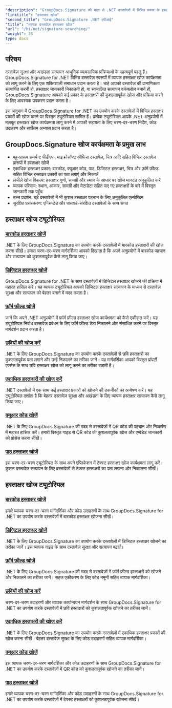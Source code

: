 ```yaml
---
"description": "GroupDocs.Signature की मदद से .NET दस्तावेज़ों में विभिन्न प्रकार के हस्ताक्षर खोजना सीखें। बारकोड, डिजिटल, टेक्स्ट, QR कोड, छवि और फ़ॉर्म फ़ील्ड हस्ताक्षर खोज के लिए व्यापक ट्यूटोरियल।"
"linktitle": "हस्ताक्षर खोज"
"second_title": "GroupDocs.Signature .NET एपीआई"
"title": "व्यापक दस्तावेज़ हस्ताक्षर खोज"
"url": "/hi/net/signature-searching/"
"weight": 23
type: docs
---
```

## परिचय

दस्तावेज़ सुरक्षा और अखंडता सत्यापन आधुनिक व्यावसायिक प्रक्रियाओं के महत्वपूर्ण पहलू हैं। GroupDocs.Signature for .NET विभिन्न दस्तावेज़ स्वरूपों में व्यापक हस्ताक्षर खोज कार्यक्षमता को लागू करने के लिए एक शक्तिशाली समाधान प्रदान करता है। चाहे आपको दस्तावेज़ की प्रामाणिकता सत्यापित करनी हो, हस्ताक्षर जानकारी निकालनी हो, या स्वचालित सत्यापन वर्कफ़्लोज़ बनाने हों, GroupDocs.Signature आपको कई प्रकार के हस्ताक्षरों की कुशलतापूर्वक खोज और प्रक्रिया करने के लिए आवश्यक उपकरण प्रदान करता है।

इस अनुभाग में GroupDocs.Signature for .NET का उपयोग करके दस्तावेज़ों में विभिन्न हस्ताक्षर प्रकारों की खोज करने पर विस्तृत ट्यूटोरियल शामिल हैं। प्रत्येक ट्यूटोरियल आपके .NET अनुप्रयोगों में मज़बूत हस्ताक्षर खोज कार्यक्षमता लागू करने में आपकी सहायता के लिए चरण-दर-चरण निर्देश, कोड उदाहरण और सर्वोत्तम अभ्यास प्रदान करता है।

## GroupDocs.Signature खोज कार्यक्षमता के प्रमुख लाभ

- बहु-प्रारूप समर्थन: पीडीएफ, माइक्रोसॉफ्ट ऑफिस दस्तावेज़, चित्र आदि सहित विभिन्न दस्तावेज़ प्रारूपों में हस्ताक्षर खोजें
- एकाधिक हस्ताक्षर प्रकार: बारकोड, क्यूआर कोड, पाठ, डिजिटल हस्ताक्षर, चित्र और फ़ॉर्म फ़ील्ड सहित विभिन्न हस्ताक्षर प्रकारों का पता लगाएं और निकालें
- लचीले खोज विकल्प: हस्ताक्षर गुणों, सामग्री और स्थान के आधार पर खोज मानदंड अनुकूलित करें
- व्यापक परिणाम: स्थान, आकार, सामग्री और मेटाडेटा सहित पाए गए हस्ताक्षरों के बारे में विस्तृत जानकारी तक पहुँच
- उच्च प्रदर्शन: बड़े दस्तावेज़ों में भी कुशल हस्ताक्षर पहचान के लिए अनुकूलित एल्गोरिदम
- सुरक्षित प्रसंस्करण: एन्क्रिप्टेड और पासवर्ड-संरक्षित दस्तावेज़ों के साथ संगत

## हस्ताक्षर खोज ट्यूटोरियल

### [बारकोड हस्ताक्षर खोजें](./search-for-barcode/)
.NET के लिए GroupDocs.Signature का उपयोग करके दस्तावेज़ों में बारकोड हस्ताक्षरों की खोज करना सीखें। हमारा चरण-दर-चरण मार्गदर्शिका आपको दिखाता है कि अपने अनुप्रयोगों में बारकोड पहचान और सत्यापन को कुशलतापूर्वक कैसे लागू किया जाए।

### [डिजिटल हस्ताक्षर खोजें](./search-for-digital-signatures/)
GroupDocs.Signature for .NET के साथ दस्तावेज़ों में डिजिटल हस्ताक्षर खोजने की प्रक्रिया में महारत हासिल करें। यह व्यापक ट्यूटोरियल आपको डिजिटल हस्ताक्षर सत्यापन के माध्यम से दस्तावेज़ सुरक्षा और सत्यापन को बेहतर बनाने में मदद करता है।

### [फ़ॉर्म फ़ील्ड खोजें](./search-for-form-fields/)
जानें कि अपने .NET अनुप्रयोगों में फ़ॉर्म फ़ील्ड हस्ताक्षर खोज कार्यक्षमता को कैसे एकीकृत करें। यह ट्यूटोरियल निर्बाध दस्तावेज़ प्रबंधन के लिए फ़ॉर्म फ़ील्ड डेटा निकालने और संसाधित करने पर विस्तृत मार्गदर्शन प्रदान करता है।

### [छवियों की खोज करें](./search-for-images/)
.NET के लिए GroupDocs.Signature का उपयोग करके दस्तावेज़ों से छवि हस्ताक्षरों का कुशलतापूर्वक पता लगाने और उन्हें निकालने का तरीका जानें। यह मार्गदर्शिका आपको विस्तृत प्रॉपर्टी एक्सेस के साथ छवि हस्ताक्षर खोज को लागू करने का तरीका बताती है।

### [एकाधिक हस्ताक्षरों की खोज करें](./search-for-multiple-signatures/)
.NET दस्तावेज़ों में एक साथ कई हस्ताक्षर प्रकारों को खोजने की तकनीकों का अन्वेषण करें। यह ट्यूटोरियल दर्शाता है कि बेहतर दस्तावेज़ सुरक्षा और अखंडता के लिए व्यापक हस्ताक्षर सत्यापन कैसे लागू किया जाए।

### [क्यूआर कोड खोजें](./search-for-qr-codes/)
.NET के लिए GroupDocs.Signature की मदद से दस्तावेज़ों में QR कोड की पहचान और निष्कर्षण में महारत हासिल करें। हमारी विस्तृत गाइड से QR कोड की कुशलतापूर्वक खोज और एम्बेडेड जानकारी को प्रोसेस करना सीखें।

### [पाठ हस्ताक्षर खोजें](./search-for-text-signatures/)
इस चरण-दर-चरण ट्यूटोरियल के साथ अपने एप्लिकेशन में टेक्स्ट हस्ताक्षर खोज कार्यक्षमता लागू करें। कुशल दस्तावेज़ सत्यापन के लिए दस्तावेज़ों से टेक्स्ट हस्ताक्षरों का पता लगाना और निकालना सीखें।

## हस्ताक्षर खोज ट्यूटोरियल
### [बारकोड हस्ताक्षर खोजें](./search-for-barcode/)
हमारे व्यापक चरण-दर-चरण मार्गदर्शिका और कोड उदाहरणों के साथ GroupDocs.Signature for .NET का उपयोग करके दस्तावेज़ों में बारकोड हस्ताक्षर खोजना सीखें।

### [डिजिटल हस्ताक्षर खोजें](./search-for-digital-signatures/)
.NET के लिए GroupDocs.Signature का उपयोग करके दस्तावेज़ों में डिजिटल हस्ताक्षर खोजने का तरीका जानें। इस व्यापक गाइड के साथ दस्तावेज़ सुरक्षा और सत्यापन बढ़ाएँ।

### [फ़ॉर्म फ़ील्ड खोजें](./search-for-form-fields/)
.NET के लिए GroupDocs.Signature की मदद से दस्तावेज़ों में फ़ॉर्म फ़ील्ड हस्ताक्षरों को खोजने और निकालने का तरीका जानें। सहज एकीकरण के लिए कोड नमूनों सहित व्यापक मार्गदर्शिका।

### [छवियों की खोज करें](./search-for-images/)
चरण-दर-चरण उदाहरणों और व्यापक कार्यान्वयन मार्गदर्शन के साथ GroupDocs.Signature for .NET का उपयोग करके दस्तावेज़ों में छवि हस्ताक्षरों को कुशलतापूर्वक खोजने का तरीका जानें।

### [एकाधिक हस्ताक्षरों की खोज करें](./search-for-multiple-signatures/)
.NET के लिए GroupDocs.Signature का उपयोग करके दस्तावेज़ों में एकाधिक हस्ताक्षर प्रकारों की खोज करना सीखें। बेहतर दस्तावेज़ सुरक्षा के लिए कोड उदाहरणों सहित व्यापक मार्गदर्शिका।

### [क्यूआर कोड खोजें](./search-for-qr-codes/)
इस व्यापक चरण-दर-चरण मार्गदर्शिका और कोड उदाहरणों के साथ GroupDocs.Signature for .NET का उपयोग करके दस्तावेज़ों में QR कोड को कुशलतापूर्वक खोजने का तरीका जानें।

### [पाठ हस्ताक्षर खोजें](./search-for-text-signatures/)
हमारे व्यापक चरण-दर-चरण मार्गदर्शिका और कोड उदाहरणों के साथ GroupDocs.Signature for .NET का उपयोग करके दस्तावेज़ों में टेक्स्ट हस्ताक्षरों को कुशलतापूर्वक खोजना सीखें।